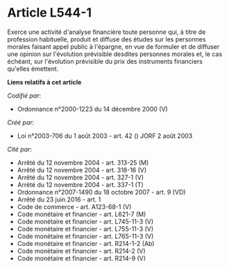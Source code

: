 # Article L544-1

Exerce une activité d'analyse financière toute personne qui, à titre de profession habituelle, produit et diffuse des études
sur les personnes morales faisant appel public à l'épargne, en vue de formuler et de diffuser une opinion sur l'évolution
prévisible desdites personnes morales et, le cas échéant, sur l'évolution prévisible du prix des instruments financiers
qu'elles émettent.

**Liens relatifs à cet article**

_Codifié par_:

  - Ordonnance n°2000-1223 du 14 décembre 2000 (V)

_Créé par_:

  - Loi n°2003-706 du 1 août 2003 - art. 42 () JORF 2 août 2003

_Cité par_:

  - Arrêté du 12 novembre 2004 - art. 313-25 (M)
  - Arrêté du 12 novembre 2004 - art. 318-16 (V)
  - Arrêté du 12 novembre 2004 - art. 327-1 (V)
  - Arrêté du 12 novembre 2004 - art. 337-1 (T)
  - Ordonnance n°2007-1490 du 18 octobre 2007 - art. 9 (VD)
  - Arrêté du 23 juin 2016 - art. 1
  - Code de commerce - art. A123-68-1 (V)
  - Code monétaire et financier - art. L621-7 (M)
  - Code monétaire et financier - art. L745-11-3 (V)
  - Code monétaire et financier - art. L755-11-3 (V)
  - Code monétaire et financier - art. L765-11-3 (V)
  - Code monétaire et financier - art. R214-1-2 (Ab)
  - Code monétaire et financier - art. R214-2 (V)
  - Code monétaire et financier - art. R214-9 (V)
